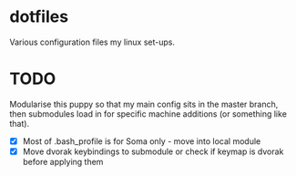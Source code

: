 dotfiles
========

Various configuration files my linux set-ups. 

TODO
====

Modularise this puppy so that my main config sits in the master branch, then submodules load in for specific machine additions (or something like that).

- [X] Most of .bash_profile is for Soma only - move into local module
- [X] Move dvorak keybindings to submodule or check if keymap is dvorak before applying them
